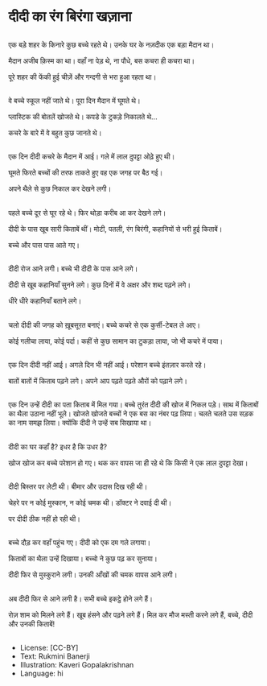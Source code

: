 # दीदी का रंग बिरंगा खज़ाना

##
एक बड़े शहर के किनारे कुछ बच्चे रहते थे। उनके घर के नज़दीक एक बड़ा मैदान था। 

मैदान अजीब क़िस्म का था। वहाँ ना पेड़ थे, ना पौधे, बस कचरा ही कचरा था। 

पूरे शहर की फेंकी हुई चीज़ें और गन्दगी से भरा हुआ रहता था। 

##
वे बच्चे स्कूल नहीं जाते थे। पूरा दिन मैदान में घूमते थे। 

प्लास्टिक की बोतलें खोजते थे। कपडे के टुकड़े निकालते थे... 

कचरे के बारे में वे बहुत कुछ जानते थे। 

##
एक दिन दीदी कचरे के मैदान में आई। गले में लाल दुपट्टा ओढ़े हुए थी। 

घूमते फिरते बच्चों की तरफ ताकते हुए वह एक जगह पर बैठ गई। 

अपने थैले से कुछ निकाल कर देखने लगी। 

##
पहले बच्चे दूर से घूर रहे थे। फिर थोड़ा करीब आ कर देखने लगे। 

दीदी के पास खूब सारी किताबें थीं। मोटी, पतली, रंग बिरंगी, कहानियों से भरी हुई किताबें। 

बच्चे और पास पास आते गए। 

##
दीदी रोज आने लगी। बच्चे भी दीदी के पास आने लगे। 

दीदी से खूब कहानियाँ सुनने लगे। कुछ दिनों में वे अक्षर और शब्द पढ़ने लगे। 

धीरे धीरे कहानियाँ बताने लगे। 

##
चलो दीदी की जगह को ख़ूबसूरत बनाएं। बच्चे कचरे से एक कुर्सी-टेबल ले आए। 

कोई गलीचा लाया, कोई पर्दा। कहीं से कुछ सामान का टुकड़ा लाया, जो भी कचरे में     पाया।     

##
एक दिन दीदी नहीं आई। अगले दिन भी नहीं आई। परेशान बच्चे इंतज़ार करते रहे। 

बातों बातों में किताब पढ़ने लगे। अपने आप पढ़ते पढ़ते औरों को पढ़ाने लगे। 

##
एक दिन उन्हें दीदी का पता किताब में मिल गया। बच्चे तुरंत दीदी की खोज में निकल पड़े। साथ में किताबों का थैला उठाना नहीं भूले। खोजते खोजते बच्चों ने एक बस का नंबर पढ़ लिया। चलते चलते उस सड़क का नाम समझ लिया। क्योंकि दीदी ने उन्हें सब सिखाया था। 

##
दीदी का घर कहाँ है? इधर है कि उधर है? 

खोज खोज कर बच्चे परेशान हो गए। थक कर वापस जा ही रहे थे कि किसी ने एक लाल दुपट्टा देखा। 

##
दीदी बिस्तर पर लेटी थी। बीमार और उदास दिख रही थी। 

चेहरे पर न कोई मुस्कान, न कोई चमक थी। डॉक्टर ने दवाई दी थी। 

पर दीदी ठीक नहीं हो रही थी। 

##
बच्चे दौड़ कर वहाँ पहुंच गए। दीदी को एक दम गले लगाया। 

किताबों का थैला उन्हें दिखाया। बच्चो ने कुछ पढ़ कर सुनाया। 

दीदी फिर से मुस्कुराने लगी। उनकी आँखों की चमक वापस आने लगी। 

##
अब दीदी फिर से आने लगी है। सभी बच्चे इकट्ठे होने लगे हैं। 

रोज़ शाम को मिलने लगे हैं। खूब हंसने और पढ़ने लगे हैं। मिल कर मौज मस्ती करने लगे हैं, बच्चे, दीदी और उनकी किताबें! 

##
* License: [CC-BY]
* Text: Rukmini Banerji
* Illustration: Kaveri Gopalakrishnan
* Language: hi
